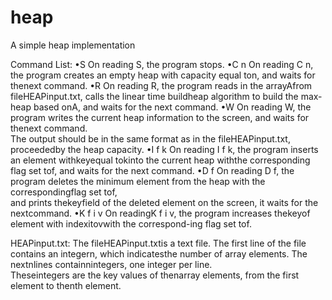 # heap
A simple heap implementation

Command List:
•S
	On reading S, the program stops.
•C n
	On reading C n, the program creates an empty heap with capacity equal ton, and waits for thenext command.
•R
	On reading R, the program reads in the arrayAfrom fileHEAPinput.txt, 
calls the linear time buildheap algorithm to build the max-heap based onA, and waits for the next command.
•W
	On reading W, the program writes the current heap information to the screen, and waits for thenext command.  
The output should be in the same format as in the fileHEAPinput.txt, proceededby the heap capacity.
•I f k
	On reading I f k, the program inserts an element withkeyequal tokinto the current heap withthe 
corresponding flag set tof, and waits for the next command.
•D f
	On reading D f, the program deletes the minimum element from the heap with the correspondingflag  set  tof,  
and  prints  thekeyfield  of  the  deleted  element  on  the  screen,  it  waits  for  the  nextcommand.
•K f i v
	On readingK f i v, the program increases thekeyof element with indexitovwith the correspond-ing flag set tof.

HEAPinput.txt:
	The fileHEAPinput.txtis a text file.  The first line of the file contains an integern, which indicatesthe  number  of
array elements.   The  nextnlines  containnintegers,  one  integer  per  line.   
Theseintegers are the key values of thenarray elements, from the first element to thenth element.
